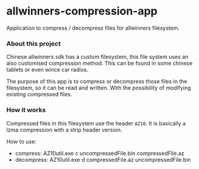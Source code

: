 # allwinners-compression-app
Application to compress / decompress files for allwinners filesystem.

### About this project
Chinese allwinners sdk has a custom filesystem, this file system uses an also customised compression method. This can be found in some chinese tablets or even wince car radios.

The purpose of this app is to compress or decompress those files in the filesystem, so it can be read and written. With the possibility of modifying existing compressed files.

### How it works
Compressed files in this filesystem use the header `AZ10`. It is basically a lzma compression with a strip header version.

How to use:
- compress: AZ10util.exe c uncompressedFile.bin compressedFile.az
- decompress: AZ10util.exe d compressedFile.az uncompressedFile.bin
